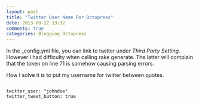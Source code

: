 ```yaml
---
layout: post
title: "Twitter User Name For Octopress"
date: 2013-08-22 13:32
comments: true
categories: Blogging Octopress 
---
```

In the _config.yml file, you can link to twitter under *Third Party Setting*.
However I had difficulty when calling rake generate. The latter will complain that the
token on line 71 is somehow causing parsing errors.

How I solve it is to put my username for twitter between quotes. 

<code> 
twitter_user: "johndoe"  
twitter_tweet_button: true

</code>